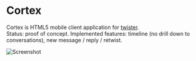 # Cortex

Cortex is HTML5 mobile client application for [twister](http://twister.net.co/).  
Status: proof of concept. Implemented features: timeline (no drill down to conversations), new message / reply / retwist.

![Screenshot](https://lh6.googleusercontent.com/-ro9iyjPVm-w/Uy9-KyYvIlI/AAAAAAAAEQI/5ZbaO2FIBRY/s600/cortex.PNG)
